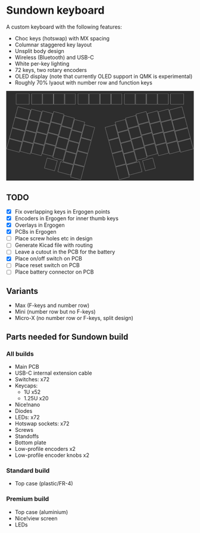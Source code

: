 # Sundown keyboard

A custom keyboard with the following features:

- Choc keys (hotswap) with MX spacing
- Columnar staggered key layout
- Unsplit body design
- Wireless (Bluetooth) and USB-C
- White per-key lighting
- 72 keys, two rotary encoders
- OLED display (note that currently OLED support in QMK is experimental)
- Roughly 70% lyaout with number row and function keys

![Main layout](layout.png)

## TODO

- [x] Fix overlapping keys in Ergogen points
- [x] Encoders in Ergogen for inner thumb keys
- [x] Overlays in Ergogen
- [x] PCBs in Ergogen
- [ ] Place screw holes etc in design
- [ ] Generate Kicad file with routing
- [ ] Leave a cutout in the PCB for the battery
- [x] Place on/off switch on PCB
- [ ] Place reset switch on PCB
- [ ] Place battery connector on PCB

## Variants

* Max (F-keys and number row)
* Mini (number row but no F-keys)
* Micro-X (no number row or F-keys, split design)

## Parts needed for Sundown build

### All builds

* Main PCB
* USB-C internal extension cable
* Switches: x72
* Keycaps:
    * 1U x52
    * 1.25U x20
* Nice!nano
* Diodes
* LEDs: x72
* Hotswap sockets: x72
* Screws
* Standoffs
* Bottom plate
* Low-profile encoders x2
* Low-profile encoder knobs x2

### Standard build

* Top case (plastic/FR-4)

### Premium build

* Top case (aluminium)
* Nice!view screen
* LEDs
